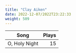 ```yaml
---
title: "Clay Aiken"
date: 2022-12-07/2022T23:22:33
weight: 509
---
```




 Song | Plays 
----- | -----:
O, Holy Night | 15
